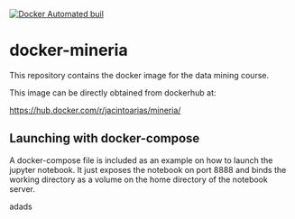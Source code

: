 [![Docker Automated buil](https://img.shields.io/docker/automated/jrottenberg/ffmpeg.svg)](https://hub.docker.com/r/jacintoarias/docker-mineria/)

# docker-mineria

This repository contains the docker image for the data mining course.

This image can be directly obtained from dockerhub at:

https://hub.docker.com/r/jacintoarias/mineria/


## Launching with docker-compose

A docker-compose file is included as an example on how to launch the jupyter
notebook. It just exposes the notebook on port 8888 and binds the working
directory as a volume on the home directory of the notebook server.

adads
